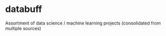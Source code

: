 # databuff
Assortment of data science / machine learning projects (consolidated from multiple sources)
